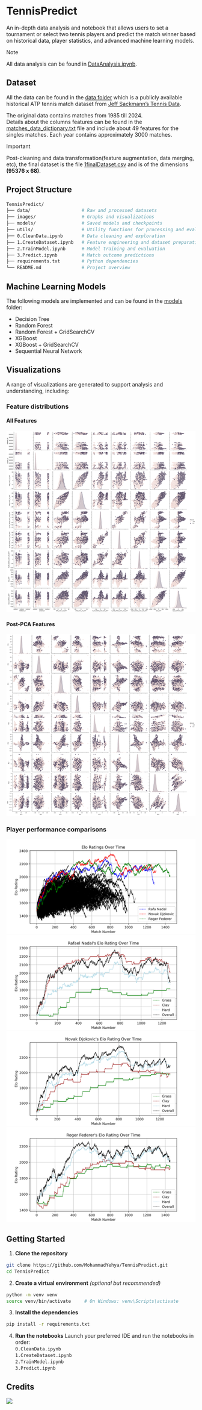 # **TennisPredict**
An in-depth data analysis and notebook that allows users to set a tournament or select two tennis players and predict the match winner based on historical data, player statistics, and advanced machine learning models. 
> [!NOTE]
> All data analysis can be found in [DataAnalysis.ipynb](/DataAnalysis.ipynb).

## **Dataset**
All the data can be found in the [data folder](/data/) which is a publicly available historical ATP tennis match dataset from [Jeff Sackmann’s Tennis Data](https://github.com/JeffSackmann/tennis_atp).

The original data contains matches from 1985 till 2024.\
Details about the columns features can be found in the [matches_data_dictionary.txt](/data/matches_data_dictionary.txt) file and include about 49 features for the singles matches. Each year contains approximately 3000 matches.

> [!IMPORTANT]
> Post-cleaning and data transformation(feature augmentation, data merging, etc), the final dataset is the file [1finalDataset.csv](/data/1finalDataset.csv) and is of the dimensions **(95376 x 68)**.

## **Project Structure**
```bash
TennisPredict/
├── data/                   # Raw and processed datasets
├── images/                 # Graphs and visualizations
├── models/                 # Saved models and checkpoints
├── utils/                  # Utility functions for processing and evaluation
├── 0.CleanData.ipynb       # Data cleaning and exploration
├── 1.CreateDataset.ipynb   # Feature engineering and dataset preparation
├── 2.TrainModel.ipynb      # Model training and evaluation
├── 3.Predict.ipynb         # Match outcome predictions
├── requirements.txt        # Python dependencies
└── README.md               # Project overview
```

## **Machine Learning Models**
The following models are implemented and can be found in the [models](/models/) folder:
- Decision Tree
- Random Forest
- Random Forest + GridSearchCV
- XGBoost
- XGBoost + GridSearchCV
- Sequential Neural Network

## **Visualizations**
A range of visualizations are generated to support analysis and understanding, including:
### Feature distributions
#### All Features
![outputAllFeatures.png](/images/outputAllFeatures.png)
#### Post-PCA Features
![outputPCA_Pariplot.png](/images/outputPCA_Pariplot.png)
### Player performance comparisons
![big3.png](/images/big3.png)
![RafaelNadal_elo_rating.png](/images/RafaelNadal_elo_rating.png)
![NovakDjokovic_elo_rating.png](/images/NovakDjokovic_elo_rating.png)
![RogerFederer_elo_rating.png](/images/RogerFederer_elo_rating.png)

## **Getting Started**
1. **Clone the repository**
```bash
git clone https://github.com/MohammadYehya/TennisPredict.git
cd TennisPredict
```
2. **Create a virtual environment** *(optional but recommended)*
```bash
python -m venv venv
source venv/bin/activate     # On Windows: venv\Scripts\activate
```
3. **Install the dependencies**
```bash
pip install -r requirements.txt
```
4. **Run the notebooks**
Launch your preferred IDE and run the notebooks in order:\
`0.CleanData.ipynb`\
`1.CreateDataset.ipynb`\
`2.TrainModel.ipynb`\
`3.Predict.ipynb`

## Credits
<a href="https://github.com/mohammadyehya/TennisPredict/graphs/contributors">
  <img src="https://contrib.rocks/image?repo=mohammadyehya/TennisPredict" />
</a>